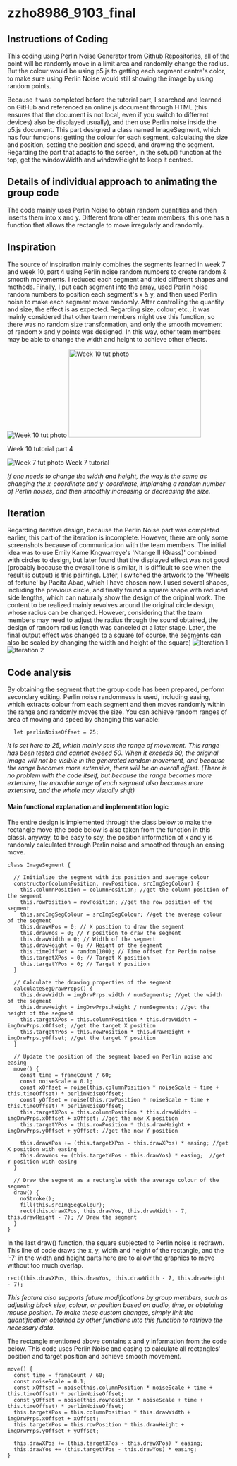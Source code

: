 # zzho8986_9103_final

## Instructions of Coding
This coding using  Perlin Noise Generator from [Github Repositories](https://github.com/joeiddon/perlin), all of the point will be randomly move in a limit area and randomlly change the radius. But the colour would be using p5.js to getting each segment centre's color, to make sure using Perlin Noise would still showing the image by using random points.

Because it was completed before the tutorial part, I searched and learned on GitHub and referenced an online js document through HTML (this ensures that the document is not local, even if you switch to different devices) also be displayed usually), and then use Perlin noise inside the p5.js document. This part designed a class named ImageSegment, which has four functions: getting the colour for each segment, calculating the size and position, setting the position and speed, and drawing the segment. Regarding the part that adapts to the screen, in the setup() function at the top, get the windowWidth and windowHeight to keep it centred.


## Details of individual approach to animating the group code
The code mainly uses Perlin Noise to obtain random quantities and then inserts them into x and y. Different from other team members, this one has a function that allows the rectangle to move irregularly and randomly.

## Inspiration
The source of inspiration mainly combines the segments learned in week 7 and week 10, part 4 using Perlin noise random numbers to create random & smooth movements. I reduced each segment and tried different shapes and methods. Finally, I put each segment into the array,  used Perlin noise random numbers to position each segment's x & y, and then used Perlin noise to make each segment move randomly. After controlling the quantity and size, the effect is as expected. Regarding size, colour, etc., it was mainly considered that other team members might use this function, so there was no random size transformation, and only the smooth movement of random x and y points was designed. In this way, other team members may be able to change the width and height to achieve other effects.

![Week 10 tut photo](/image/wk10.gif)
<img src="/image/wk10.gif" alt="Week 10 tut photo" width="300" height="200">

Week 10 tutorial part 4

![Week 7 tut photo](/image/wk7.png)
Week 7 tutorial

*If one needs to change the width and height, the way is the same as changing the x-coordinate and y-coordinate, implanting a random number of Perlin noises, and then smoothly increasing or decreasing the size.*

## Iteration
Regarding iterative design, because the Perlin Noise part was completed earlier, this part of the iteration is incomplete. However, there are only some screenshots because of communication with the team members. The initial idea was to use Emily Kame Kngwarreye's 'Ntange II (Grass)' combined with circles to design, but later found that the displayed effect was not good (probably because the overall tone is similar, it is difficult to see when the result is output) is this painting). Later, I switched the artwork to the 'Wheels of fortune' by Pacita Abad, which I have chosen now. I used several shapes, including the previous circle, and finally found a square shape with reduced side lengths, which can naturally show the design of the original work. The content to be realized mainly revolves around the original circle design, whose radius can be changed. However, considering that the team members may need to adjust the radius through the sound obtained, the design of random radius length was canceled at a later stage. Later, the final output effect was changed to a square (of course, the segments can also be scaled by changing the width and height of the square)
![Iteration 1](/image/iteration1.png)
![Iteration 2](/image/iteration2.png)


## Code analysis
By obtaining the segment that the group code has been prepared, perform secondary editing. Perlin noise randomness is used, including easing, which extracts colour from each segment and then moves randomly within the range and randomly moves the size. You can achieve random ranges of area of moving and speed by changing this variable:

```
  let perlinNoiseOffset = 25;
```
*It is set here to 25, which mainly sets the range of movement. This range has been tested and cannot exceed 50. When it exceeds 50, the original image will not be visible in the generated random movement, and because the range becomes more extensive, there will be an overall offset. (There is no problem with the code itself, but because the range becomes more extensive, the movable range of each segment also becomes more extensive, and the whole may visually shift)*

#### Main functional explanation and implementation logic
The entire design is implemented through the class below to make the rectangle move (the code below is also taken from the function in this class). anyway, to be easy to say, the position information of x and y is randomly calculated through Perlin noise and smoothed through an easing move.
```
class ImageSegment {

  // Initialize the segment with its position and average colour
  constructor(columnPosition, rowPosition, srcImgSegColour) {
    this.columnPosition = columnPosition; //get the column position of the segment
    this.rowPosition = rowPosition; //get the row position of the segment
    this.srcImgSegColour = srcImgSegColour; //get the average colour of the segment
    this.drawXPos = 0; // X position to draw the segment
    this.drawYos = 0; // Y position to draw the segment
    this.drawWidth = 0; // Width of the segment
    this.drawHeight = 0; // Height of the segment
    this.timeOffset = random(100); // Time offset for Perlin noise
    this.targetXPos = 0; // Target X position
    this.targetYPos = 0; // Target Y position
  }

  // Calculate the drawing properties of the segment
  calculateSegDrawProps() {
    this.drawWidth = imgDrwPrps.width / numSegments; //get the width of the segment
    this.drawHeight = imgDrwPrps.height / numSegments; //get the height of the segment
    this.targetXPos = this.columnPosition * this.drawWidth + imgDrwPrps.xOffset; //get the target X position
    this.targetYPos = this.rowPosition * this.drawHeight + imgDrwPrps.yOffset; //get the target Y position
  }

  // Update the position of the segment based on Perlin noise and easing
  move() {
    const time = frameCount / 60; 
    const noiseScale = 0.1;
    const xOffset = noise(this.columnPosition * noiseScale + time + this.timeOffset) * perlinNoiseOffset;
    const yOffset = noise(this.rowPosition * noiseScale + time + this.timeOffset) * perlinNoiseOffset;
    this.targetXPos = this.columnPosition * this.drawWidth + imgDrwPrps.xOffset + xOffset; //get the new X position
    this.targetYPos = this.rowPosition * this.drawHeight + imgDrwPrps.yOffset + yOffset; //get the new Y position

    this.drawXPos += (this.targetXPos - this.drawXPos) * easing; //get X position with easing
    this.drawYos += (this.targetYPos - this.drawYos) * easing;  //get Y position with easing
  }

  // Draw the segment as a rectangle with the average colour of the segment
  draw() {
    noStroke();
    fill(this.srcImgSegColour);
    rect(this.drawXPos, this.drawYos, this.drawWidth - 7, this.drawHeight - 7); // Draw the segment
  }
}
```

In the last draw() function, the square subjected to Perlin noise is redrawn. This line of code draws the x, y, width and height of the rectangle, and the ’-7‘ in the width and height parts here are to allow the graphics to move without too much overlap.
```
rect(this.drawXPos, this.drawYos, this.drawWidth - 7, this.drawHeight - 7);
```
*This feature also supports future modifications by group members, such as adjusting block size, colour, or position based on audio, time, or obtaining mouse position. To make these custom changes, simply link the quantification obtained by other functions into this function to retrieve the necessary data.*

The rectangle mentioned above contains x and y information from the code below. This code uses Perlin Noise and easing to calculate all rectangles' position and target position and achieve smooth movement.

```
move() {
  const time = frameCount / 60;
  const noiseScale = 0.1;
  const xOffset = noise(this.columnPosition * noiseScale + time + this.timeOffset) * perlinNoiseOffset;
  const yOffset = noise(this.rowPosition * noiseScale + time + this.timeOffset) * perlinNoiseOffset;
  this.targetXPos = this.columnPosition * this.drawWidth + imgDrwPrps.xOffset + xOffset;
  this.targetYPos = this.rowPosition * this.drawHeight + imgDrwPrps.yOffset + yOffset;

  this.drawXPos += (this.targetXPos - this.drawXPos) * easing;
  this.drawYos += (this.targetYPos - this.drawYos) * easing;
}
```

